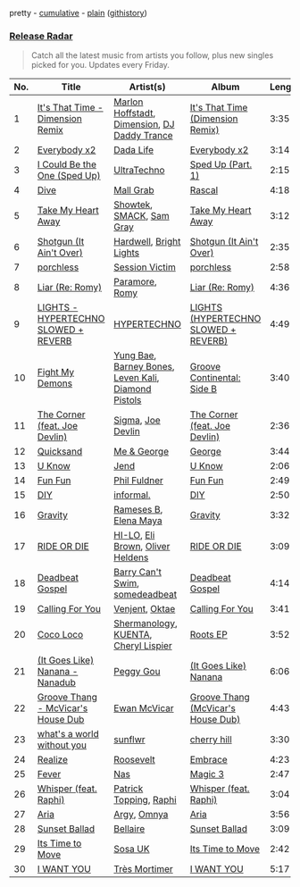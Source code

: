 pretty - [cumulative](/playlists/cumulative/Release%20Radar.md) - [plain](/playlists/plain/37i9dQZEVXbsudmxBFKW7G) ([githistory](https://github.githistory.xyz/vitokorn/spotify-playlist-archive/blob/master/playlists/plain/37i9dQZEVXbsudmxBFKW7G))

### [Release Radar](https://open.spotify.com/playlist/37i9dQZEVXbsudmxBFKW7G)

> Catch all the latest music from artists you follow, plus new singles picked for you. Updates every Friday.

| No. | Title | Artist(s) | Album | Length |
|---|---|---|---|---|
| 1 | [It's That Time - Dimension Remix](https://open.spotify.com/track/76x1mIsCz46excW50sehDt) | [Marlon Hoffstadt](https://open.spotify.com/artist/0HHa7ZJZxUQlg5l2mB0N0f), [Dimension](https://open.spotify.com/artist/1QMgre3BHX161ZHtWMUu6S), [DJ Daddy Trance](https://open.spotify.com/artist/4lBSzo2LS8asEzoePv6VLM) | [It's That Time (Dimension Remix)](https://open.spotify.com/album/1jf13J2HTGFllbhJH5Pozr) | 3:35 |
| 2 | [Everybody x2](https://open.spotify.com/track/6cUUWBPCwRiy4Ib5iaZww8) | [Dada Life](https://open.spotify.com/artist/00sAT5YX8W3xNd1EuqyHw9) | [Everybody x2](https://open.spotify.com/album/0Bu2WhmfDcGF2K7GPy2Zv7) | 3:14 |
| 3 | [I Could Be the One (Sped Up)](https://open.spotify.com/track/2lX6paG5o5QEJO6UcbmXU9) | [UltraTechno](https://open.spotify.com/artist/0ZKQGB49AwsmJwfbryeodZ) | [Sped Up (Part. 1)](https://open.spotify.com/album/5Irqdw9iveJ7RCd5aKjAzk) | 2:15 |
| 4 | [Dive](https://open.spotify.com/track/7oZHQbGCwosUHL1vDE5qdI) | [Mall Grab](https://open.spotify.com/artist/7yF6JnFPDzgml2Ytkyl5D7) | [Rascal](https://open.spotify.com/album/0vVjA9jq1NQF76dtyy7S6y) | 4:18 |
| 5 | [Take My Heart Away](https://open.spotify.com/track/3RuRpL62m9oUbKZOiSvon9) | [Showtek](https://open.spotify.com/artist/3gk0OYeLFWYupGFRHqLSR7), [SMACK](https://open.spotify.com/artist/5uJw4WCX5nYj4FHky9r1Ug), [Sam Gray](https://open.spotify.com/artist/4sW5R5XKTge9Vwv44p9p18) | [Take My Heart Away](https://open.spotify.com/album/2an2ta0x1XrxnlUMO4cIOJ) | 3:12 |
| 6 | [Shotgun (It Ain't Over)](https://open.spotify.com/track/1VDALv89k5kHC0B3neBwru) | [Hardwell](https://open.spotify.com/artist/6BrvowZBreEkXzJQMpL174), [Bright Lights](https://open.spotify.com/artist/2AoeqcUs8DySgZRJ9yV4Ou) | [Shotgun (It Ain't Over)](https://open.spotify.com/album/6TZ7ruGd9mOmsw1IvShUm5) | 2:35 |
| 7 | [porchless](https://open.spotify.com/track/1qMcxHTTYMaMxZ8gbIAZQD) | [Session Victim](https://open.spotify.com/artist/4Hl6TEQAFgH0XrZq4f8okX) | [porchless](https://open.spotify.com/album/2iYFrs9Qg4A7KiWopSOJyO) | 2:58 |
| 8 | [Liar (Re: Romy)](https://open.spotify.com/track/1eVFFWFOm7WI7TiMP4pywM) | [Paramore](https://open.spotify.com/artist/74XFHRwlV6OrjEM0A2NCMF), [Romy](https://open.spotify.com/artist/3X2DdnmoANw8Rg8luHyZQb) | [Liar (Re: Romy)](https://open.spotify.com/album/7uTCsDyz2I7gZXP5MEozuf) | 4:36 |
| 9 | [LIGHTS - HYPERTECHNO SLOWED + REVERB](https://open.spotify.com/track/0QQoF4Nehs8pQ0HOq1ev9m) | [HYPERTECHNO](https://open.spotify.com/artist/4YYOTpMoikKdYWWuTWjbqo) | [LIGHTS (HYPERTECHNO SLOWED + REVERB)](https://open.spotify.com/album/2z2kXJZZIlpNeX2CLg6vyr) | 4:49 |
| 10 | [Fight My Demons](https://open.spotify.com/track/6qmuDfuovbFjz6kMgiSokm) | [Yung Bae](https://open.spotify.com/artist/30FDJPN3RtwJZ20g5YGCRX), [Barney Bones](https://open.spotify.com/artist/7rzyYETlkvNEdxdtSUXXTV), [Leven Kali](https://open.spotify.com/artist/5YZ5AExR68U3ZblH6HcO6B), [Diamond Pistols](https://open.spotify.com/artist/1OzGBMZ8rp73R6DWx0IUr5) | [Groove Continental: Side B](https://open.spotify.com/album/6DJVP3L3EJcbOVYMHbAZyr) | 3:40 |
| 11 | [The Corner (feat. Joe Devlin)](https://open.spotify.com/track/4IXaBsfsyE1OIcM2zF8ns0) | [Sigma](https://open.spotify.com/artist/01pKrlgPJhm5dB4lneYAqS), [Joe Devlin](https://open.spotify.com/artist/6zvaBH9XesIrlYqkC4w6ze) | [The Corner (feat. Joe Devlin)](https://open.spotify.com/album/4qJHgg4eGbNiRyG3oVWK8z) | 2:36 |
| 12 | [Quicksand](https://open.spotify.com/track/62rryUWfIksNhJ4CQkEehN) | [Me & George](https://open.spotify.com/artist/4VYA3yEmxcU2ElaVRPHGFv) | [George](https://open.spotify.com/album/25bwSrjGoIdinBG254QlB6) | 3:44 |
| 13 | [U Know](https://open.spotify.com/track/7DTJuaLROsk68x9AMCt5ij) | [Jend](https://open.spotify.com/artist/56WlN4e9YbaEI8KdXaFgTN) | [U Know](https://open.spotify.com/album/4EJqcl9YpB8FdPnFv2dcaA) | 2:06 |
| 14 | [Fun Fun](https://open.spotify.com/track/2gRq9w2C7du2AFTpbFB38M) | [Phil Fuldner](https://open.spotify.com/artist/1DKPQBaKEzmQzWG1GwJoXT) | [Fun Fun](https://open.spotify.com/album/32FMpNMvrGlAmbkbO3lxQX) | 2:49 |
| 15 | [DIY](https://open.spotify.com/track/6pc22F2YAJB2z64dsaDN98) | [informal.](https://open.spotify.com/artist/7rhckctF71vE4BtpFzz7Ie) | [DIY](https://open.spotify.com/album/3qTNEL0WngydJbugC1cT3G) | 2:50 |
| 16 | [Gravity](https://open.spotify.com/track/4tJ5ZiVcub4muuKvwubVYf) | [Rameses B](https://open.spotify.com/artist/06EfEcjc0vdvI6VNL0soIO), [Elena Maya](https://open.spotify.com/artist/1edRDz2M70YGM4K3Z9mEKz) | [Gravity](https://open.spotify.com/album/56uU3QRBafX5CULRougEDT) | 3:32 |
| 17 | [RIDE OR DIE](https://open.spotify.com/track/29uCsFSUSVktiMUZdzqpiD) | [HI-LO](https://open.spotify.com/artist/0ETJQforv5OXgDgidQv9qd), [Eli Brown](https://open.spotify.com/artist/5lVNSw2GPci8kebrAQpZqU), [Oliver Heldens](https://open.spotify.com/artist/5nki7yRhxgM509M5ADlN1p) | [RIDE OR DIE](https://open.spotify.com/album/2Lw8eq5CC6jraNYDoFjKSj) | 3:09 |
| 18 | [Deadbeat Gospel](https://open.spotify.com/track/3pSkRsuZv57a1yCxJPiBiT) | [Barry Can't Swim](https://open.spotify.com/artist/0vTVU0KH0CVzijsoKGsTPl), [somedeadbeat](https://open.spotify.com/artist/3ZNGHjHAtesA1czp8QKYK6) | [Deadbeat Gospel](https://open.spotify.com/album/2idTKvVf3bPURpVdZ8k6ZH) | 4:14 |
| 19 | [Calling For You](https://open.spotify.com/track/5AvbixdcGe6TOwfte5lB3A) | [Venjent](https://open.spotify.com/artist/7xu08SujAqLp7BGinS96vd), [Oktae](https://open.spotify.com/artist/4PxFr57PZWOCVJ5HkJyaoD) | [Calling For You](https://open.spotify.com/album/5d0hLlk0kKwzBkiF0Ch4lV) | 3:41 |
| 20 | [Coco Loco](https://open.spotify.com/track/25r3rBmPwq6J8A45MZzMYw) | [Shermanology](https://open.spotify.com/artist/4Siyzg8kWayQfPQsPSl6JI), [KUENTA](https://open.spotify.com/artist/3pr6mWxBNnh2OHul3o0A0p), [Cheryl Lispier](https://open.spotify.com/artist/57DvbdvXfkpcMOgSlo8rnt) | [Roots EP](https://open.spotify.com/album/6ZAcM29Ot4yCMlsRTmA7ze) | 3:52 |
| 21 | [(It Goes Like) Nanana - Nanadub](https://open.spotify.com/track/6vQuuzzYy6Kko6MDFGVndC) | [Peggy Gou](https://open.spotify.com/artist/2mLA48B366zkELXYx7hcDN) | [(It Goes Like) Nanana](https://open.spotify.com/album/6v3I0eftpzoc1VNR9JoVyc) | 6:06 |
| 22 | [Groove Thang - McVicar's House Dub](https://open.spotify.com/track/0pKupxYdZkEQIFdgqbGnoO) | [Ewan McVicar](https://open.spotify.com/artist/4d2NUjh9ZrzG1ZZdhpSDKH) | [Groove Thang (McVicar's House Dub)](https://open.spotify.com/album/0HdV0GQbfQcSv67Ruq8LkD) | 4:43 |
| 23 | [what's a world without you](https://open.spotify.com/track/6UpJUqtGvP1FuUy6LpGmua) | [sunflwr](https://open.spotify.com/artist/1vXY7FiXJPu6j456ZcrtIF) | [cherry hill](https://open.spotify.com/album/1DTQS6YNRYk1O5T42jvHxk) | 3:30 |
| 24 | [Realize](https://open.spotify.com/track/12ka9fy1BYXGd3sKoWNrEf) | [Roosevelt](https://open.spotify.com/artist/4AQrqVz6BYwy29iMxcGtx7) | [Embrace](https://open.spotify.com/album/1JiflktVuDJ5OQkX6QFQRs) | 4:23 |
| 25 | [Fever](https://open.spotify.com/track/2Ikg6hRQOa6e29sq5xWhM8) | [Nas](https://open.spotify.com/artist/20qISvAhX20dpIbOOzGK3q) | [Magic 3](https://open.spotify.com/album/1NLLTGSKTYOvlFKFtRXFGz) | 2:47 |
| 26 | [Whisper (feat. Raphi)](https://open.spotify.com/track/6v5ovNPrLpOkFyM7gWorZW) | [Patrick Topping](https://open.spotify.com/artist/7yRimuQSC5Ks3T2Ts0iyZa), [Raphi](https://open.spotify.com/artist/5uRAMorzqKiss3EUQPVDD4) | [Whisper (feat. Raphi)](https://open.spotify.com/album/4hd1MvwsU8hAyNcB5MoQSb) | 3:04 |
| 27 | [Aria](https://open.spotify.com/track/3M1r9ilL53PLcrLdIuyZ4J) | [Argy](https://open.spotify.com/artist/1NaQOKgddaJipUtmptb7GI), [Omnya](https://open.spotify.com/artist/4zPg2ECAB9rHtMAx8faWfc) | [Aria](https://open.spotify.com/album/1Oi3PgQhL4WOKe1aoPCpqe) | 3:56 |
| 28 | [Sunset Ballad](https://open.spotify.com/track/7krneDaWsDdXN2Qt5AHxMA) | [Bellaire](https://open.spotify.com/artist/6yeeXqk3RxV7l5DxmlXMnw) | [Sunset Ballad](https://open.spotify.com/album/6Wk5CDla9XNKvAJHdAGqJP) | 3:09 |
| 29 | [Its Time to Move](https://open.spotify.com/track/5LZNaPmgnxH2YHwmU9G0GL) | [Sosa UK](https://open.spotify.com/artist/3JlN0MeWVJq0vjvsvWCRZ5) | [Its Time to Move](https://open.spotify.com/album/6G4C4RQkB3CbLOoaYSM6ya) | 2:42 |
| 30 | [I WANT YOU](https://open.spotify.com/track/0Iw1FCQcAEWRM2DfVk3RIV) | [Très Mortimer](https://open.spotify.com/artist/3zGzbXr9Q8zS9xictKAnt7) | [I WANT YOU](https://open.spotify.com/album/12N20NysR1OxkJuZ1AoCYw) | 5:17 |